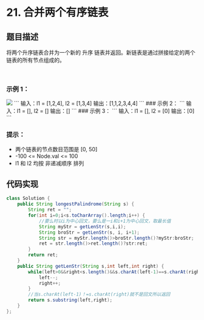 # 21. 合并两个有序链表

## 题目描述
将两个升序链表合并为一个新的 升序 链表并返回。新链表是通过拼接给定的两个链表的所有节点组成的。 

 
### 示例 1：
<img src="https://assets.leetcode.com/uploads/2020/10/03/merge_ex1.jpg"/>
```
输入：l1 = [1,2,4], l2 = [1,3,4]
输出：[1,1,2,3,4,4]
```
### 示例 2：
```
输入：l1 = [], l2 = []
输出：[]
```
### 示例 3：
```
输入：l1 = [], l2 = [0]
输出：[0]
```

### 提示：

 - 两个链表的节点数目范围是 [0, 50]
 - -100 <= Node.val <= 100
 - l1 和 l2 均按 非递减顺序 排列



## 代码实现
```Java
class Solution {
    public String longestPalindrome(String s) {
        String ret = "";
		for(int i=0;i<s.toCharArray().length;i++) {
            //要么时以i为中心回文，要么是一i和i+1为中心回文，取最长值
			String myStr = getLenStr(s,i,i);
			String broStr = getLenStr(s, i, i+1);
			String str = myStr.length()>broStr.length()?myStr:broStr;
			ret = str.length()>ret.length()?str:ret;
		}
		return ret;
    }
    public String getLenStr(String s,int left,int right) {
		while(left>0&&right<s.length()&&s.charAt(left-1)==s.charAt(right)) {
			left--;
			right++;
		}
        //当s.charAt(left-1)！=s.charAt(right)就不是回文所以返回
		return s.substring(left,right);
	}
};
```
